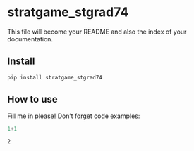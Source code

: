 stratgame_stgrad74
================

<!-- WARNING: THIS FILE WAS AUTOGENERATED! DO NOT EDIT! -->

This file will become your README and also the index of your
documentation.

## Install

``` sh
pip install stratgame_stgrad74
```

## How to use

Fill me in please! Don’t forget code examples:

``` python
1+1
```

    2
